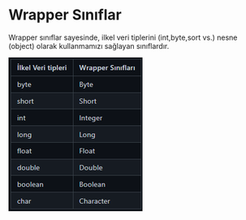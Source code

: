 # Wrapper Sınıflar
Wrapper sınıflar sayesinde, ilkel veri tiplerini (int,byte,sort vs.) nesne (object) olarak kullanmamızı sağlayan sınıflardır.

![](img/wrapperClasses.png)